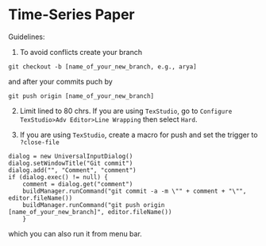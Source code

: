 # Time-Series Paper
Guidelines:

1. To avoid conflicts create your branch
```
git checkout -b [name_of_your_new_branch, e.g., arya]
```
and after your commits puch by
```
git push origin [name_of_your_new_branch]
```

2. Limit lined to 80 chrs. If you are using `TexStudio`, go to `Configure TexStudio>Adv Editor>Line Wrapping` then select `Hard`.

3. If you are using `TexStudio`,  create a macro for push and set the trigger to `?close-file`
```
dialog = new UniversalInputDialog()
dialog.setWindowTitle("Git commit")
dialog.add("", "Comment", "comment")
if (dialog.exec() != null) {
    comment = dialog.get("comment")
    buildManager.runCommand("git commit -a -m \"" + comment + "\"", editor.fileName())
    buildManager.runCommand("git push origin [name_of_your_new_branch]", editor.fileName())
    }
```
which you can also run it from menu bar.

